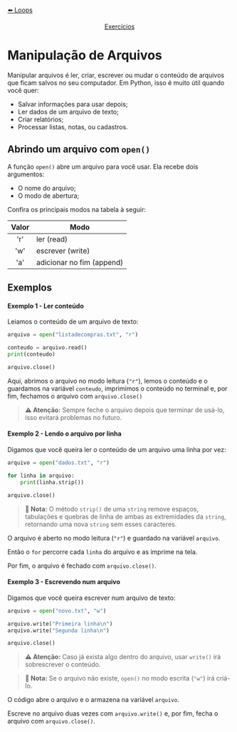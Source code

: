 <p align="left">
    <a href="./3. Estruturas de repetição.md">⬅️ Loops</a>
</p>
<p align="center">
    <a href="../../exercicios/primeira-unidade/Exercícios - Primeira Unidade.md">Exercícios</a>
</p>

# Manipulação de Arquivos

Manipular arquivos é ler, criar, escrever ou mudar o conteúdo de arquivos que ficam salvos no seu computador. Em Python, isso é muito útil quando você quer:
- Salvar informações para usar depois;
- Ler dados de um arquivo de texto;
- Criar relatórios;
- Processar listas, notas, ou cadastros.

## Abrindo um arquivo com `open()`

A função `open()` abre um arquivo para você usar. Ela recebe dois argumentos:

- O nome do arquivo;
- O modo de abertura;

Confira os principais modos na tabela à seguir:

|Valor|Modo|
|:--:|--|
|'r'|ler (read)|
|'w'|escrever (write)|
|'a'|adicionar no fim (append)|

## Exemplos

#### Exemplo 1 - Ler conteúdo
Leiamos o conteúdo de um arquivo de texto:

```python
arquivo = open("listadecompras.txt", "r")

conteudo = arquivo.read()
print(conteudo)

arquivo.close()
```

Aqui, abrimos o arquivo no modo leitura (`"r"`), lemos o conteúdo e o guardamos na variável `conteudo`, imprimimos o conteúdo no terminal e, por fim, fechamos o arquivo com `arquivo.close()`

> **:warning: Atenção:** Sempre feche o arquivo depois que terminar de usá-lo, isso evitará problemas no futuro.

#### Exemplo 2 - Lendo o arquivo por linha
Digamos que você queira ler o conteúdo de um arquivo uma linha por vez:

```python
arquivo = open("dados.txt", "r")

for linha in arquivo:
    print(linha.strip())

arquivo.close()
```

> **:book: Nota:** O método `strip()` de uma `string` remove espaços, tabulações e quebras de linha de ambas as extremidades da `string`, retornando uma nova `string` sem esses caracteres.

O arquivo é aberto no modo leitura (`"r"`) e guardado na variável `arquivo`.

Então o `for` percorre cada `linha` do arquivo e as imprime na tela.

Por fim, o arquivo é fechado com `arquivo.close()`.

#### Exemplo 3 - Escrevendo num arquivo
Digamos que você queira escrever num arquivo de texto:

```python
arquivo = open("novo.txt", "w")

arquivo.write("Primeira linha\n")
arquivo.write("Segunda linha\n")

arquivo.close()
```

> **:warning: Atenção:** Caso já exista algo dentro do arquivo, usar `write()` irá sobrescrever o conteúdo.

> **:book: Nota:** Se o arquivo não existe, `open()` no modo escrita (`"w"`) irá criá-lo.

O código abre o arquivo e o armazena na variável `arquivo`.

Escreve no arquivo duas vezes com `arquivo.write()` e, por fim, fecha o arquivo com `arquivo.close()`.
